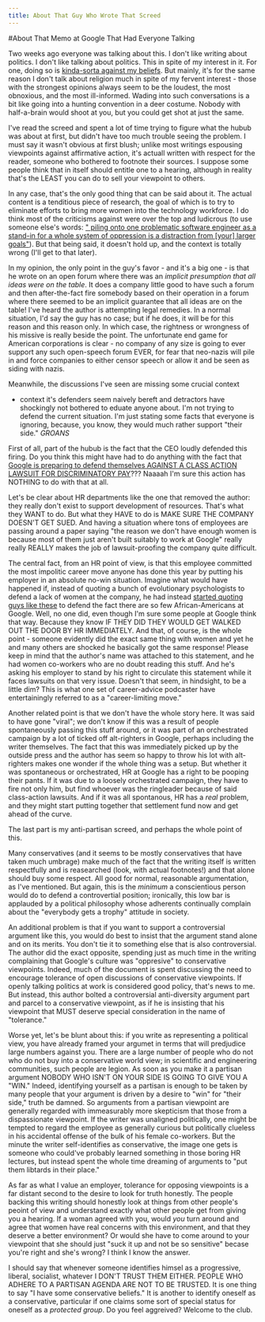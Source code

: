 ```yaml
---
title: About That Guy Who Wrote That Screed
---
```


#About That Memo at Google That Had Everyone Talking

Two weeks ago everyone was talking about this. I don't like writing
about politics. I don't like talking about politics. This in spite of
my interest in it. For one, doing so is [kinda-sorta against my
beliefs](http://bahaiblog.net/site/2012/09/6-reasons-to-steer-clear-of-partisan-politics/). But
mainly, it's for the same reason I don't talk about religion much in
spite of my fervent interest - those with the strongest opinions
always seem to be the loudest, the most obnoxious, and the most
ill-informed. Wading into such conversations is a bit like going into
a hunting convention in a deer costume. Nobody with half-a-brain would
shoot at you, but you could get shot at just the same.

I've read the screed and spent a lot of time trying to figure what the
hubub was about at first, but didn't have too much trouble seeing the
problem.  I must say it wasn't obvious at first blush; unlike most
writings espousing viewpoints against affirmative action, it's actuall
written with respect for the reader, someone who bothered to footnote
their sources. I suppose some people think that in itself should
entitle one to a hearing, although in reality that's the LEAST you can
do to sell your viewpoint to others.

In any case, that's the only good
thing that can be said about it.  The actual content is a tenditious
piece of research, the goal of which is to try to eliminate efforts to
bring more women into the technology workforce. I do think most of the
criticisms against were over the top and ludicrous (to use someone
else's words: [" piling onto one problematic software engineer as a
stand-in for a whole system of oppression is a distraction from [your]
larger
goals"](https://www.washingtonpost.com/opinions/the-google-memo-isnt-the-interesting-part-of-the-story/2017/08/11/de3f8876-7ecb-11e7-9d08-b79f191668ed_story.html?hpid=hp_no-name_opinion-card-d%3Ahomepage%2Fstory&utm_term=.1dd609fb5d24)).
But that being said, it doesn't hold up, and the context is totally wrong
(I'll get to that later).

In my opinion, the only point in the guy's favor - and it's a big
one - is that he wrote on an open forum where there was an _implicit
presumption that all ideas were on the table_. It does a company little
good to have such a forum and then after-the-fact fire somebody based
on their operation in a forum where there seemed to be an implicit
guarantee that all ideas are on the table! I've heard the author is
attempting legal remedies. In a normal situation, I'd say the guy has
no case; but if he does, it will be for this reason and this reason
only. In which case, the rightness or wrongness of his missive is
really beside the point. The unfortunate end game for American
corporations is clear - no company of any size is going to ever
support any such open-speech forum EVER, for fear that neo-nazis will
pile in and force companies to either censor speech or allow it and be
seen as siding with nazis.

Meanwhile, the discussions I've seen are missing some crucial context
- context it's defenders seem naively bereft and detractors have
shockingly not bothered to eduate anyone about. I'm not trying to
defend the current situation. I'm just stating some facts that
everyone is ignoring, because, you know, they would much rather
support "their side." *GROANS*

First of all, part of the hubub is the fact that the CEO loudly defended this
firing. Do you think this might have had to do anything with the fact
that
[Google
is preparing to defend themselves AGAINST A CLASS ACTION LAWSUIT FOR
DISCRIMINATORY PAY](http://www.nydailynews.com/news/national/lawyer-prepping-suit-google-wage-disparity-article-1.3396128)??? Naaaah I'm sure this action has NOTHING to do
with that at all.</sarcasm>

Let's be clear about HR departments like the one that removed the
author: they really don't exist to support development of resources.
That's what they WANT to do. But what they HAVE to do is
MAKE SURE THE COMPANY DOESN'T GET SUED. And having a situation where
tons of employees are passing around a paper saying "the reason we
don't have enough women is because most of them just aren't built
suitably to work at Google" really really REALLY makes the job of
lawsuit-proofing the company quite difficult.

The central fact, from an HR point of view, is that this employee
committed the most impolitic career move anyone has done this year by
putting his employer in an absolute no-win situation. Imagine what
would have happened if, instead of quoting a bunch of evolutionary
psychologists to defend a lack of women at the company, he had instead
[started quoting guys like
these](https://www.amazon.com/Bell-Curve-Intelligence-Structure-Paperbacks/dp/0684824299/)
to defend the fact there are so few African-Americans at Google. Well,
no one did, even though I'm sure some people at Google think that
way. Because they know IF THEY DID THEY WOULD GET WALKED OUT THE DOOR
BY HR IMMEDIATELY. And that, of course, is the whole point - someone
evidently did the exact same thing with women and yet he and many
others are shocked he basically got the same response! Please keep in
mind that the author's name was attached to this statement, and he had
women co-workers who are no doubt reading this stuff. And he's asking
his employer to stand by his right to circulate this statement while
it faces lawsuits on that very issue. Doesn't that seem, in hindsight,
to be a little dim? This is what one set of career-advice podcaster
have entertainingly referred to as a "career-limiting move."

Another related point is that we don't have the whole story here. It
was said to have gone "viral"; we don't know if this was a result of
people spontaneously passing this stuff around, or it was part of an
orchestrated campaign by a lot of ticked off alt-righters in Google,
perhaps including the writer themselves. The fact that this was
immediately picked up by the outside press and the author has seem so
happy to throw his lot with alt-righters makes one wonder if the whole
thing was a setup. But whether it was spontaneous or orchestrated, HR
at Google has a right to be pooping their pants. If it was due to a
loosely orchestrated campaign, they have to fire not only him, but
find whoever was the ringleader because of said class-action
lawsuits. And if it was all spontanous, HR has a *real* problem, and
they might start putting together that settlement fund now and get
ahead of the curve.

The last part is my anti-partisan screed, and perhaps the whole point
of this.

Many conservatives (and it seems to be mostly conservatives that have
taken much umbrage) make much of the fact that the writing itself is
written respectfully and is reasearched (look, with actual footnotes!)
and that alone should buy some respect. All good for normal,
reasonable argumentation, as I've mentioned. But again, this is the
_minimum_ a conscientious person would do to defend a controvertial
position; ironically, this low bar is applauded by a political
philosophy whose adherents continually complain about the "everybody
gets a trophy" attitude in society.

An additional problem is that if you want to support a controversial
argument like this, you would do best to insist that the argument
stand alone and on its merits. You don't tie it to something else that
is also controversial. The author did the exact opposite, spending
just as much time in the writing complaining that Google's culture was
"oppresive" to conservative viewpoints. Indeed, much of the document
is spent discussing the need to encourage tolerance of open
discussions of conservative viewpoints. If openly talking politics at
work is considered good policy, that's news to me. But instead, this
author bolted a controversial anti-diversity argument part and parcel
to a conservative viewpoint, as if he is insisting that his viewpoint
that MUST deserve special consideration in the name of "tolerance."

Worse yet, let's be blunt about this: if you write as representing a
political view, you have already framed your argumet in terms that
will predjudice large numbers against you. There are a large number of
people who do not who do not buy into a conservative world view; in
scientific and engineering communities, such people are legion. As
soon as you make it a partisan argument NOBODY WHO ISN'T ON YOUR SIDE
IS GOING TO GIVE YOU A "WIN." Indeed, identifying yourself as a
partisan is enough to be taken by many people that your argument is
driven by a desire to "win" for "their side," truth be damned. So
arguments from a partisan viewpoint are generally regarded with
immeasurably more skepticism that those from a dispassionate
viewpoint. If the writer was unaligned politically, one might be
tempted to regard the employee as generally curious but politically
clueless in his accidental offense of the bulk of his female
co-workers. But the minute the writer self-identifies as conservative,
the image one gets is someone who could've probably learned something
in those boring HR lectures, but instead spent the whole time dreaming
of arguments to "put them libtards in their place."

As far as what I value an employer, tolerance
for opposing viewpoints is a far distant second to the desire to look
for truth honestly. The people backing this writing should honestly
look at things from other people's peoint of view and understand
exactly what other people get from giving you a hearing. If a woman
agreed with you, would _you_ turn around and agree that women have
real concerns with this environment, and that they deserve a better
environment? Or would she have to come around to your viewpoint that
she should just "suck it up and not be so sensitive" becase you're
right and she's wrong? I think I know the answer.

I should say that whenever someone identifies himsel as a progressive,
liberal, socialist, whatever I DON'T TRUST THEM EITHER. PEOPLE WHO
ADHERE TO A PARTISAN AGENDA ARE NOT TO BE TRUSTED. It is one thing to
say "I have some conservative beliefs." It is another to identify oneself
as a conservative, particular if one claims some sort of special
status for oneself as a _protected group_. Do you feel aggreived?
Welcome to the club.
